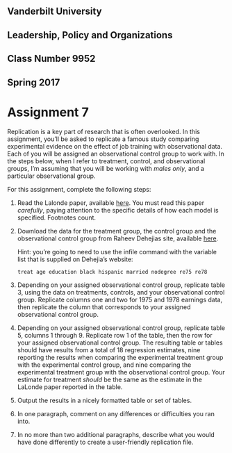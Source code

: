 ## Vanderbilt University
## Leadership, Policy and Organizations
## Class Number 9952
## Spring 2017

# Assignment 7

Replication is a key part of research that is often overlooked. In this
assignment, you’ll be asked to replicate a famous study comparing
experimental evidence on the effect of job training with observational
data. Each of you will be assigned an observational control group to
work with. In the steps below, when I refer to treatment, control, and
observational groups, I’m assuming that you will be working with *males
only*, and a particular observational group.

For this assignment, complete the following steps:

1.  Read the Lalonde paper, available
    [here](http://links.jstor.org/sici?sici=0002-8282%28198609%2976%3A4%3C604%3AETEEOT%3E2.0.CO%3B2-P).
    You must read this paper *carefully*, paying attention to the
    specific details of how each model is specified. Footnotes count.

2.  Download the data for the treatment group, the control group and the
    observational control group from Raheev Dehejias site, available
    [here](http://users.nber.org/~rdehejia/nswdata.html).

    Hint: you’re going to need to use the infile command with the
    variable list that is supplied on Dehejia’s website:

    `treat age education black hispanic married nodegree re75 re78 `

3.  Depending on your assigned observational control group, replicate
    table 3, using the data on treatments, controls, and your
    observational control group. Replicate columns one and two for 1975
    and 1978 earnings data, then replicate the column that corresponds
    to your assigned observational control group.

4.  Depending on your assigned observational control group, replicate
    table 5, columns 1 through 9. Replicate row 1 of the table, then the
    row for your assigned observational control group. The resulting
    table or tables should have results from a total of 18 regression
    estimates, nine reporting the results when comparing the
    experimental treatment group with the experimental control group,
    and nine comparing the experimental treatment group with the
    observational control group. Your estimate for treatment *should* be
    the same as the estimate in the LaLonde paper reported in the table.

5.  Output the results in a nicely formatted table or set of tables.

6.  In one paragraph, comment on any differences or difficulties you
    ran into.

7.  In no more than two additional paragraphs, describe what you would
    have done differently to create a user-friendly replication file.


